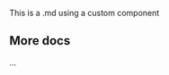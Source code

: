 
This is a .md using a custom component

<!-- <MyCom /> -->

## More docs

...

<script setup>
// import MyCom from './myCom.vue'
</script>
